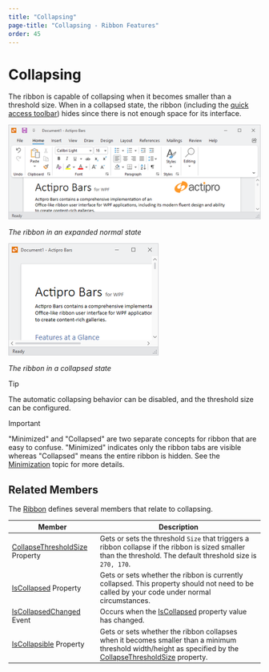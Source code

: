 ```yaml
---
title: "Collapsing"
page-title: "Collapsing - Ribbon Features"
order: 45
---
```

# Collapsing

The ribbon is capable of collapsing when it becomes smaller than a threshold size.  When in a collapsed state, the ribbon (including the [quick access toolbar](quick-access-toolbar.md)) hides since there is not enough space for its interface.

![Screenshot](../images/ribbon-expanded.png)

*The ribbon in an expanded normal state*

![Screenshot](../images/ribbon-collapsed.png)

*The ribbon in a collapsed state*

> [!TIP]
> The automatic collapsing behavior can be disabled, and the threshold size can be configured.

> [!IMPORTANT]
> "Minimized" and "Collapsed" are two separate concepts for ribbon that are easy to confuse. "Minimized" indicates only the ribbon tabs are visible whereas "Collapsed" means the entire ribbon is hidden.  See the [Minimization](minimization.md) topic for more details.

## Related Members

The [Ribbon](xref:@ActiproUIRoot.Controls.Bars.Ribbon) defines several members that relate to collapsing.

| Member | Description |
|-----|-----|
| [CollapseThresholdSize](xref:@ActiproUIRoot.Controls.Bars.Ribbon.CollapseThresholdSize) Property | Gets or sets the threshold `Size` that triggers a ribbon collapse if the ribbon is sized smaller than the threshold.  The default threshold size is `270, 170`. |
| [IsCollapsed](xref:@ActiproUIRoot.Controls.Bars.Ribbon.IsCollapsed) Property | Gets or sets whether the ribbon is currently collapsed.  This property should not need to be called by your code under normal circumstances. |
| [IsCollapsedChanged](xref:@ActiproUIRoot.Controls.Bars.Ribbon.IsCollapsedChanged) Event | Occurs when the [IsCollapsed](xref:@ActiproUIRoot.Controls.Bars.Ribbon.IsCollapsed) property value has changed. |
| [IsCollapsible](xref:@ActiproUIRoot.Controls.Bars.Ribbon.IsCollapsible) Property | Gets or sets whether the ribbon collapses when it becomes smaller than a minimum threshold width/height as specified by the [CollapseThresholdSize](xref:@ActiproUIRoot.Controls.Bars.Ribbon.CollapseThresholdSize) property. |
